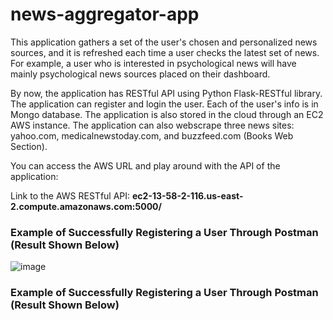 # news-aggregator-app
This application gathers a set of the user's chosen and personalized news sources,
and it is refreshed each time a user checks the latest set of news. For example,
a user who is interested in psychological news will have mainly psychological news
sources placed on their dashboard.

By now, the application has RESTful API using Python Flask-RESTful library. The application can
register and login the user. Each of the user's info is in Mongo database. The application is
also stored in the cloud through an EC2 AWS instance. 
The application can also webscrape three news sites: yahoo.com, medicalnewstoday.com, and buzzfeed.com (Books Web Section). 

You can access the AWS URL and play around with the API of the application:

Link to the AWS RESTful API: **ec2-13-58-2-116.us-east-2.compute.amazonaws.com:5000/**

### Example of Successfully Registering a User Through Postman (Result Shown Below)
![image](https://user-images.githubusercontent.com/34559304/74641670-86c6bd00-5126-11ea-8e8e-4486db37e9af.png)

### Example of Successfully Registering a User Through Postman (Result Shown Below)











